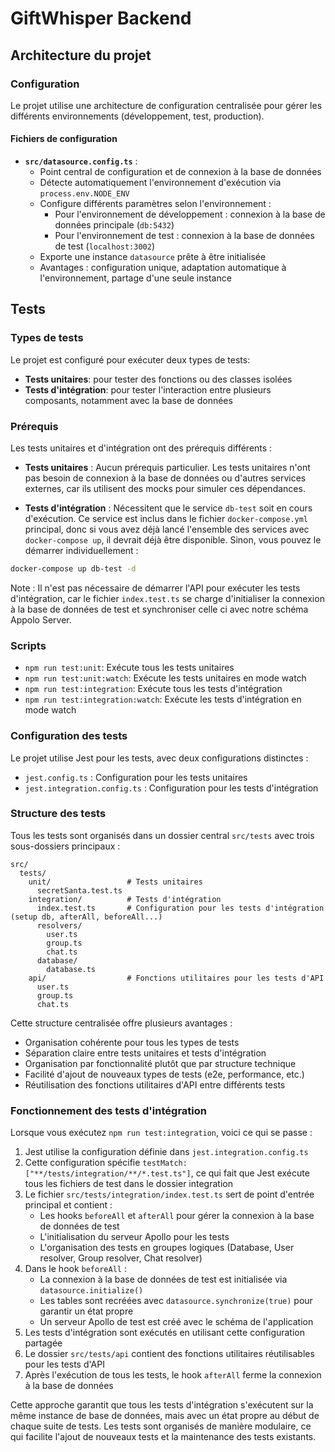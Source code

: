 # GiftWhisper Backend

## Architecture du projet

### Configuration

Le projet utilise une architecture de configuration centralisée pour gérer les différents environnements (développement, test, production).

#### Fichiers de configuration

- **`src/datasource.config.ts`** : 
  - Point central de configuration et de connexion à la base de données
  - Détecte automatiquement l'environnement d'exécution via `process.env.NODE_ENV`
  - Configure différents paramètres selon l'environnement :
    - Pour l'environnement de développement : connexion à la base de données principale (`db:5432`)
    - Pour l'environnement de test : connexion à la base de données de test (`localhost:3002`)
  - Exporte une instance `datasource` prête à être initialisée
  - Avantages : configuration unique, adaptation automatique à l'environnement, partage d'une seule instance

## Tests

### Types de tests

Le projet est configuré pour exécuter deux types de tests:
- **Tests unitaires**: pour tester des fonctions ou des classes isolées
- **Tests d'intégration**: pour tester l'interaction entre plusieurs composants, notamment avec la base de données

### Prérequis

Les tests unitaires et d'intégration ont des prérequis différents :

- **Tests unitaires** : Aucun prérequis particulier. Les tests unitaires n'ont pas besoin de connexion à la base de données ou d'autres services externes, car ils utilisent des mocks pour simuler ces dépendances.

- **Tests d'intégration** : Nécessitent que le service `db-test` soit en cours d'exécution. Ce service est inclus dans le fichier `docker-compose.yml` principal, donc si vous avez déjà lancé l'ensemble des services avec `docker-compose up`, il devrait déjà être disponible. Sinon, vous pouvez le démarrer individuellement :

```bash
docker-compose up db-test -d
```

Note : Il n'est pas nécessaire de démarrer l'API pour exécuter les tests d'intégration, car le fichier `index.test.ts` se charge d'initialiser la connexion à la base de données de test et synchroniser celle ci avec notre schéma Appolo Server.

### Scripts

- `npm run test:unit`: Exécute tous les tests unitaires
- `npm run test:unit:watch`: Exécute les tests unitaires en mode watch
- `npm run test:integration`: Exécute tous les tests d'intégration
- `npm run test:integration:watch`: Exécute les tests d'intégration en mode watch

### Configuration des tests

Le projet utilise Jest pour les tests, avec deux configurations distinctes :
- `jest.config.ts` : Configuration pour les tests unitaires
- `jest.integration.config.ts` : Configuration pour les tests d'intégration

### Structure des tests

Tous les tests sont organisés dans un dossier central `src/tests` avec trois sous-dossiers principaux :

```
src/
  tests/
    unit/                 # Tests unitaires
      secretSanta.test.ts
    integration/          # Tests d'intégration
      index.test.ts       # Configuration pour les tests d'intégration (setup db, afterAll, beforeAll...)
      resolvers/
        user.ts
        group.ts
        chat.ts
      database/
        database.ts
    api/                  # Fonctions utilitaires pour les tests d'API
      user.ts
      group.ts
      chat.ts
```

Cette structure centralisée offre plusieurs avantages :
- Organisation cohérente pour tous les types de tests
- Séparation claire entre tests unitaires et tests d'intégration
- Organisation par fonctionnalité plutôt que par structure technique
- Facilité d'ajout de nouveaux types de tests (e2e, performance, etc.)
- Réutilisation des fonctions utilitaires d'API entre différents tests

### Fonctionnement des tests d'intégration

Lorsque vous exécutez `npm run test:integration`, voici ce qui se passe :

1. Jest utilise la configuration définie dans `jest.integration.config.ts`
2. Cette configuration spécifie `testMatch: ["**/tests/integration/**/*.test.ts"]`, ce qui fait que Jest exécute tous les fichiers de test dans le dossier integration
3. Le fichier `src/tests/integration/index.test.ts` sert de point d'entrée principal et contient :
   - Les hooks `beforeAll` et `afterAll` pour gérer la connexion à la base de données de test
   - L'initialisation du serveur Apollo pour les tests
   - L'organisation des tests en groupes logiques (Database, User resolver, Group resolver, Chat resolver)
4. Dans le hook `beforeAll` :
   - La connexion à la base de données de test est initialisée via `datasource.initialize()`
   - Les tables sont recréées avec `datasource.synchronize(true)` pour garantir un état propre
   - Un serveur Apollo de test est créé avec le schéma de l'application
5. Les tests d'intégration sont exécutés en utilisant cette configuration partagée
6. Le dossier `src/tests/api` contient des fonctions utilitaires réutilisables pour les tests d'API
7. Après l'exécution de tous les tests, le hook `afterAll` ferme la connexion à la base de données

Cette approche garantit que tous les tests d'intégration s'exécutent sur la même instance de base de données, mais avec un état propre au début de chaque suite de tests. Les tests sont organisés de manière modulaire, ce qui facilite l'ajout de nouveaux tests et la maintenance des tests existants.
